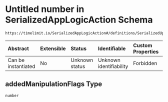 # Untitled number in SerializedAppLogicAction Schema

```txt
https://timelimit.io/SerializedAppLogicAction#/definitions/SerializedUpdateDeviceStatusAction/properties/addedManipulationFlags
```

| Abstract            | Extensible | Status         | Identifiable            | Custom Properties | Additional Properties | Access Restrictions | Defined In                                                                                            |
| :------------------ | :--------- | :------------- | :---------------------- | :---------------- | :-------------------- | :------------------ | :---------------------------------------------------------------------------------------------------- |
| Can be instantiated | No         | Unknown status | Unknown identifiability | Forbidden         | Allowed               | none                | [SerializedAppLogicAction.schema.json\*](SerializedAppLogicAction.schema.json "open original schema") |

## addedManipulationFlags Type

`number`
